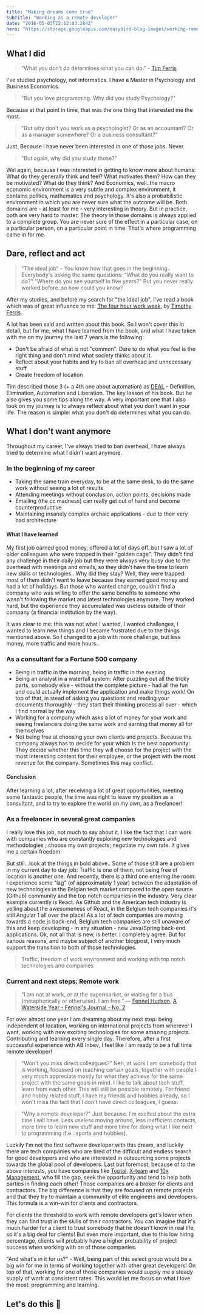 ```yaml
---
title: "Making dreams come true"
subTitle: "Working as a remote developer"
date: "2016-05-03T22:12:03.284Z"
hero: "https://storage.googleapis.com/easybird-blog-images/working-remote.jpg"
---
```


## What I did

> “What you don’t do determines what you can do.” - [Tim Ferris](http://fourhourworkweek.com/2007/08/16/the-not-to-do-list-9-habits-to-stop-now/)

I've studied psychology, not informatics. I have a Master in Psychology and Business Economics. 

> "But you love programming. Why did you study Psychology?"

Because at that point in time, that was the one thing that interested me the most.

> "But why don't you work as a psychologist? Or as an accountant? Or as a manager somewhere? Or a business consultant?"

Just. Because I have never been interested in one of those jobs. Never.

> "But again, why did you study those?"

Wel again, because I was interested in getting to know more about humans: What do they generally think and feel? What motivates them? How can they be motivated? What do they think? And Economics, well..the macro economic environment is a very subtle and complex environment, it contains politics, mathematics and psychology. It's also a probabilistic environment in which you are never sure what the outcome will be. Both domains are - at least for me - very interesting in theory. But in practice, both are very hard to master. The theory in those domains is always applied to a complete group. You are never sure of the effect in a particular case, on a particular person, on a particular point in time. That's where programming came in for me.

## Dare, reflect and act

> "The ideal job" - You know how that goes in the beginning.. Everybody's asking the same questions: "What do you really want to do?" "Where do you see yourself in five years?" But you never really worked before..so how could you know?

After my studies, and before my search for "the ideal job", I've read a book which was of great influence to me: [The four hour work week](http://fourhourworkweek.com/), by [Timothy Ferris](https://en.wikipedia.org/wiki/Tim_Ferriss).

A lot has been said and written about this book. So I won't cover this in detail, but for me, what I have learned from the book, and what I have taken with me on my journey the last 7 years is the following:

* Don't be afraid of what is not "common". Dare to do what you feel is the right thing and don't mind what society thinks about it.
* Reflect about your habits and try to ban all overhead and unnecessary stuff
* Create freedom of location

Tim described those 3 (+ a 4th one about automation) as [DEAL](http://www.hyperink.com/Deal-The-Main-Takeaway-For-The-4Hour-Workweek-b1236a12) - Definition, Elimination, Automation and Liberation. The key lesson of his book. But he also gives you some tips along the way. A very important one that I also took on my journey is to always reflect about what you don't want in your life. The reason is simple: what you don't do determines what you can do. 

## What I don't want anymore

Throughout my career, I've always tried to ban overhead, I have always tried to determine what I didn't want anymore. 

### In the beginning of my career

* Taking the same train everyday, to be at the same desk, to do the same work without seeing a lot of results
* Attending meetings without conclusion, action points, decisions made
* Emailing (the cc madness) can really get out of hand and become counterproductive
* Maintaining insanely complex archaic applications - due to their very bad architecture

#### What I have learned

My first job earned good money, offered a lot of days off..but I saw a lot of older colleagues who were trapped in their "golden cage". They didn't find any challenge in their daily job but they were always very busy due to the overhead with meetings and emails, so they didn't have the time to learn new skills or technologies.. Why did they stay? Well, they were trapped: most of them didn't want to leave because they earned good money and had a lot of holidays. But those who wanted change, couldn't find a company who was willing to offer the same benefits to someone who wasn't following the market and latest technologies anymore. They worked hard, but the experience they accumulated was useless outside of their company (a financial institution by the way). 

It was clear to me: this was not what I wanted, I wanted challenges, I wanted to learn new things and I became frustrated due to the things mentioned above. So I changed to a job with more challenge, but less money, more traffic and more hours..

### As a consultant for a Fortune 500 company

* Being in traffic in the morning, being in traffic in the evening
* Being an analyst in a waterfall system: After puzzling out all the tricky parts, somebody else - without the complete picture - had all the fun and could actually implement the application and make things work! On top of that, in stead of asking you questions and reading your documents thoroughly - they start their thinking process all over - which I find normal by the way
* Working for a company which asks a lot of money for your work and seeing freelancers doing the same work and earning that money all for themselves
* Not being free at choosing your own clients and projects. Because the company always has to decide for your which is the best opportunity: They decide whether this time they will choose for the project with the most interesting content for their employee, or the project with the most revenue for the company. Sometimes this may conflict.

#### Conclusion

After learning a lot, after receiving a lot of great opportunities, meeting some fantastic people, the time was right to leave my position as a consultant, and to try to explore the world on my own, as a freelancer!

### As a freelancer in several great companies

I really love this job, not much to say about it. I like the fact that I can work with companies who are constantly exploring new technologies and methodologies ; choose my own projects; negotiate my own rate. It gives me a certain freedom.

But still...look at the things in bold above.. Some of those still are a problem in my current day to day job: Traffic is one of them, not being free of location is another one. And recently, there is a third one entering the room: I experience some "lag" (of approximately 1 year) between the adaptation of new technologies in the Belgian tech market compared to the open source (Github) community and the top notch companies in the industry. Very clear example currently is React. As Github and the American tech industry is yelling about the awesomeness of React, in the Belgium tech companies it's still Angular 1 all over the place! As a lot of tech companies are moving towards a node.js back-end, Belgium tech companies are still unaware of this and keep developing - in any situation - new Java/Spring back-end applications. Ok, not all that is new, is better. I completely agree. But for various reasons, and maybe subject of another blogpost, I very much support the transition to both of those technologies.

> Traffic, freedom of work environment and working with top notch technologies and companies

### Current and next steps: Remote work

> “I am not at work, or at the supermarket, or waiting for a bus (metaphorically or otherwise). I am free.” ― [Fennel Hudson](http://www.goodreads.com/author/show/8274699.Fennel_Hudson), [A Waterside Year - Fennel's Journal - No. 2](http://www.goodreads.com/work/quotes/43661338)

For over almost one year I am dreaming about my next step: being independent of location, working on international projects from wherever I want, working with new exciting technologies for some amazing projects. Contributing and learning every single day. Therefore, after a first successful experience with AB Inbev, I feel like I am ready to be a full time remote developer!

> "Won't you miss direct colleagues?" Neh, at work I am somebody that is working, focussed on reaching certain goals, together with people I very much appreciate mostly for what they achieve for the same project with the same goals in mind. I like to talk about tech stuff, learn from each other. This will still be possible remotely. For friend and hobby related stuff, I have my friends and hobbies already, so I won't miss the fact that I don't have direct colleagues, I guess.

> "Why a remote developer?" Just because. I'm excited about the extra time I will have. Less useless moving around, less inefficient contacts, more time to learn new stuff and more time for doing what I like next to programming (f.e.: sports and hobbies).

Luckily I'm not the first software developer with this dream, and luckily there are tech companies who are tired of the difficult and endless search for good developers and who are interested in outsourcing some projects towards the global pool of developers. Last but foremost, because of to the above interests, you have companies like [Toptal](https://www.toptal.com/web), [X-team](http://x-team.com/) and [10x Management](http://www.10xmanagement.com/), who fill the gap, seek the opportunity and tend to help both parties in finding each other! Those companies are a broker for clients and contractors. The big difference is that they are focused on remote projects and that they try to maintain a community of elite engineers and developers. This formula is a win-win for clients and contractors. 

For clients the threshold to work with remote developers get's lower when they can find trust in the skills of their contractors. You can imagine that it's much harder for a client to trust somebody that he doesn't know in real life, so it's a big deal for clients! But even more important, due to this low hiring percentage, clients will probably have a higher probability of project success when working with on of those companies.

"And what's in it for us?" - Well, being part of this select group would be a big win for me in terms of working together with other great developers! On top of that, working for one of those companies would supply me a steady supply of work at consistent rates. This would let me focus on what I love the most: programming and learning.

## Let's do this 👊